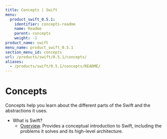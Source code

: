 ```yaml
---
title: Concepts | Swift
menu:
  product_swift_0.5.1:
    identifier: concepts-readme
    name: Readme
    parent: concepts
    weight: -1
product_name: swift
menu_name: product_swift_0.5.1
section_menu_id: concepts
url: /products/swift/0.5.1/concepts/
aliases:
  - /products/swift/0.5.1/concepts/README/
---
```

# Concepts

Concepts help you learn about the different parts of the Swift and the abstractions it uses.

- What is Swift?
  - [Overview](/docs/concepts/what-is-swift/overview.md). Provides a conceptual introduction to Swift, including the problems it solves and its high-level architecture.

